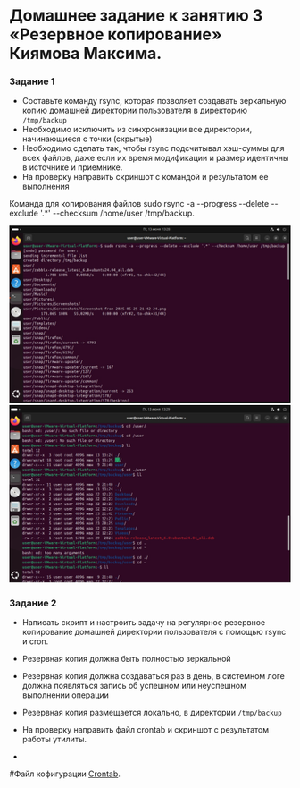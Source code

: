 # Домашнее задание к занятию 3 «Резервное копирование» Киямова Максима.

### Задание 1
- Составьте команду rsync, которая позволяет создавать зеркальную копию домашней директории пользователя в директорию `/tmp/backup`
- Необходимо исключить из синхронизации все директории, начинающиеся с точки (скрытые)
- Необходимо сделать так, чтобы rsync подсчитывал хэш-суммы для всех файлов, даже если их время модификации и размер идентичны в источнике и приемнике.
- На проверку направить скриншот с командой и результатом ее выполнения

Команда для копирования файлов sudo rsync -a --progress --delete --exclude '.*' --checksum /home/user /tmp/backup.

![Название скриншота 1](https://github.com/Fizic666/hw_rsync/blob/main/10_3_1.jpg)  
![Название скриншота 1](https://github.com/Fizic666/hw_rsync/blob/main/10_3_1-2.jpg)  


### Задание 2
- Написать скрипт и настроить задачу на регулярное резервное копирование домашней директории пользователя с помощью rsync и cron.
- Резервная копия должна быть полностью зеркальной
- Резервная копия должна создаваться раз в день, в системном логе должна появляться запись об успешном или неуспешном выполнении операции
- Резервная копия размещается локально, в директории `/tmp/backup`
- На проверку направить файл crontab и скриншот с результатом работы утилиты.

- 
#Файл кофигурации [Crontab]().

